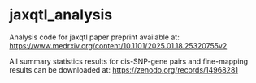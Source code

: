 # jaxqtl_analysis
Analysis code for jaxqtl paper
preprint available at: https://www.medrxiv.org/content/10.1101/2025.01.18.25320755v2

All summary statistics results for cis-SNP-gene pairs and fine-mapping results can be downloaded at:
https://zenodo.org/records/14968281
